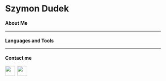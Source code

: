 # Szymon Dudek <font size = "2">
### About Me 
---
  
### Languages and Tools 
---
  
### Contact me

[<img height="32" width="32" src="https://cdn.simpleicons.org/linkedin/#0A66C2>" />](https://www.youtube.com/)&nbsp;&nbsp;[<img height="32" width="32" src="https://cdn.simpleicons.org/gmail/#EA4335" />](mailto:simod2002@gmail.com)
